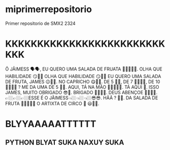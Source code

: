 
# miprimerrepositorio

Primer repositorio de SMX2 2324

# KKKKKKKKKKKKKKKKKKKKKKKKKKKK

Ô JÂIMESS 🗣🗣, EU QUERO UMA SALADA DE FRUATA 🍌🍏🍇🍓🤤. OLHA QUE HABILIDADE 😏🤠🧐 OLHA QUE HABILIDADE 😏🤠🧐 EU QUERO UMA SALADA DE FRUTA, JAMES 😉🍏🍇. NO CAPRICHO 😋👌🏼. DE 5 🖐🏼, DE 7 🖐🏼✌🏼, DE 10 🖐🏼🤚🏼 ? ME DA UMA DE 5 🤚🏼. AQUI, TÁ NA MÃO 👨🏼‍🍳🤝🍹. TÁ AQUI 🍹. ISSO JAMES, MUITO OBRIGADO 😎🤝. BRIGADO 👌🏼👍🏼. DEUS ABENÇOE 🙏🏼🙏🏼. 👉🏼👉🏼👉🏼ESSE É O JÂIMESS👈🏼👈🏼👈🏼😎😎. HÃÃ ? 🤨🤨. DA SALADA DE FRUTA 🍇🍹👨🏼‍🍳 O ARTIXTA DE CIRCO 🎪 😃🫱🏼.

# BLYYAAAAATTTTTT

## PYTHON BLYAT SUKA NAXUY SUKA
